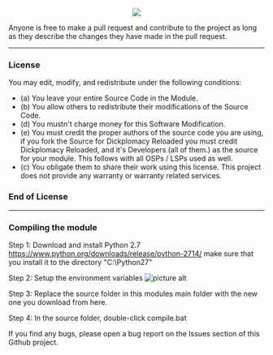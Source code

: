 <p align="center">
  <img src="https://image.ibb.co/bRP7pK/Dickplo_Logo_Forum_Sig.png">
</p>

Anyone is free to make a pull request and contribute to the project as long as they describe the changes they have made in the pull request.
- - - -
### License ###
You may edit, modify, and redistribute under the following conditions: 
* (a) You leave your entire Source Code in the Module.
* (b) You allow others to redistribute their modifications of the Source Code. 
* (d) You mustn't charge money for this Software Modification.
* (e) You must credit the proper authors of the source code you are using, if you fork the Source for Dickplomacy Reloaded you must credit Dickplomacy Reloaded, and it's Developers (all of them.) as the source for your module. This follows with all OSPs / LSPs used as well.
* (c) You obligate them to share their work using this license. 
This project does not provide any warranty or warranty related services.
### End of License ###
- - - -
 ### Compiling the module  ###

Step 1: Download and install Python 2.7 https://www.python.org/downloads/release/python-2714/ make sure that you install it to the directory "C:\Python27"

Step 2: Setup the environment variables
![picture alt](https://i.imgur.com/7iaGdag.jpg "https://i.imgur.com/7iaGdag.jpg")

Step 3: Replace the source folder in this modules main folder with the new one you download from here.

Step 4: In the source folder, double-click compile.bat

If you find any bugs, please open a bug report on the Issues section of this Github project. 

